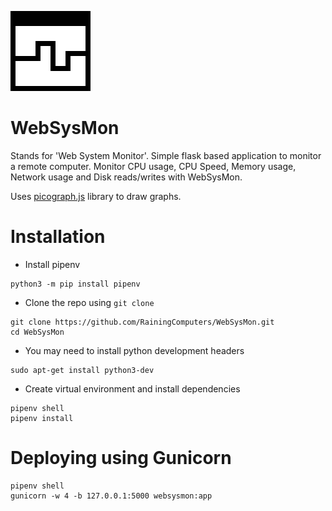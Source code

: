 ![project logo](/icon128.png)

# WebSysMon
Stands for 'Web System Monitor'. Simple flask based application to monitor a remote computer.
Monitor CPU usage, CPU Speed, Memory usage, Network usage and Disk reads/writes with WebSysMon.

Uses [picograph.js](https://github.com/RainingComputers/picograph.js) library to draw graphs.

# Installation
+ Install pipenv
```
python3 -m pip install pipenv
```
+ Clone the repo using `git clone`
```
git clone https://github.com/RainingComputers/WebSysMon.git
cd WebSysMon
```
+ You may need to install python development headers
```
sudo apt-get install python3-dev
```
+ Create virtual environment and install dependencies
```
pipenv shell
pipenv install
```
# Deploying using Gunicorn
```
pipenv shell
gunicorn -w 4 -b 127.0.0.1:5000 websysmon:app
```




